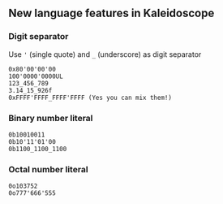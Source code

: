 ﻿## New language features in Kaleidoscope

### Digit separator
Use `'` (single quote) and `_` (underscore) as digit separator

```
0x80'00'00'00
100'0000'0000UL
123_456_789
3.14_15_926f
0xFFFF'FFFF_FFFF'FFFF (Yes you can mix them!)
```
### Binary number literal
```
0b10010011
0b10'11'01'00
0b1100_1100_1100
```

### Octal number literal
```
0o103752
0o777'666'555
```
